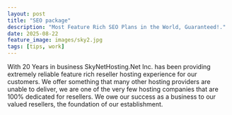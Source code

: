 ```yaml
---
layout: post
title: "SEO package"
description: "Most Feature Rich SEO Plans in the World, Guaranteed!."
date: 2025-08-22
feature_image: images/sky2.jpg
tags: [tips, work]
---
```

With 20 Years in business SkyNetHosting.Net Inc. has been providing extremely reliable feature rich reseller hosting experience for our customers. We offer something that many other hosting providers are unable to deliver, we are one of the very few hosting companies that are 100% dedicated for resellers. We owe our success as a business to our valued resellers, the foundation of our establishment.
